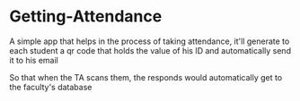 # Getting-Attendance
A simple app that helps in the process of taking attendance, it'll generate to each student a qr code that holds the value of his ID and automatically send it to his email

So that when the TA scans them, the responds would automatically get to the faculty's database
